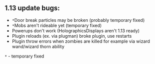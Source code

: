 ## 1.13 update bugs:
- `*`Door break particles may be broken (probably temporary fixed)
- `*`Mobs aren't rideable yet (temporary fixed)
- Powerups don't work (HolographicsDisplays aren't 1.13 ready)
- Plugin reloads (ex. via plugman) broke plugin, use restarts
- Plugin throw errors when zombies are killed for example via wizard wand/wizard thorn ability

`*` - temporary fixed